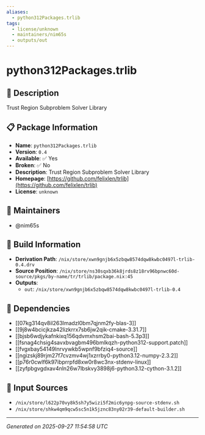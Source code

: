 ```yaml
---
aliases:
  - python312Packages.trlib
tags:
  - license/unknown
  - maintainers/nim65s
  - outputs/out
---
```


# python312Packages.trlib

## 📝 Description

Trust Region Subproblem Solver Library

## 📋 Package Information

- **Name**: `python312Packages.trlib`
- **Version**: `0.4`
- **Available**: ✅ Yes
- **Broken**: ✅ No
- **Description**: Trust Region Subproblem Solver Library
- **Homepage**: [https://github.com/felixlen/trlib](https://github.com/felixlen/trlib)
- **License**: `unknown`
## 👥 Maintainers

- @nim65s


## 🔧 Build Information

- **Derivation Path**: `/nix/store/xwn9gnjb6x5zbqw8574dqw8kwbc0497l-trlib-0.4.drv`
- **Source Position**: `/nix/store/ns30sqxb36k8jrds8z18rv96bpnwc60d-source/pkgs/by-name/tr/trlib/package.nix:45`
- **Outputs**:
  - `out`:  `/nix/store/xwn9gnjb6x5zbqw8574dqw8kwbc0497l-trlib-0.4`

## 🔗 Dependencies

- [[07kg314qv8il263lmadzl0bm7qjnm2fy-blas-3]]
- [[9j8w4bcicjkza42lizkrrx7sb6jw2qik-cmake-3.31.7]]
- [[bjsb6wdjykafnkixq156qdvmxhsm2bai-bash-5.3p3]]
- [[fsnag4chsig4savxbvagbm496bmlkqzh-python312-support.patch]]
- [[fvgxbay54149lnrvywkb5wpnf9bfziq4-source]]
- [[ngizskj89rjm27f7cvzmv4wj1xzrrby0-python3.12-numpy-2.3.2]]
- [[p76r0cwlf6k97ibprrpfd8xw0r8wc3nx-stdenv-linux]]
- [[zyfpbgvgdxav4nln26w7lbskvy3898j6-python3.12-cython-3.1.2]]

## 📁 Input Sources

- `/nix/store/l622p70vy8k5sh7y5wizi5f2mic6ynpg-source-stdenv.sh`
- `/nix/store/shkw4qm9qcw5sc5n1k5jznc83ny02r39-default-builder.sh`

---
*Generated on 2025-09-27 11:54:58 UTC*
